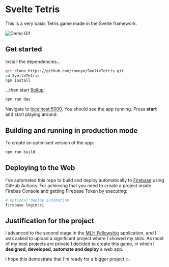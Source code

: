 # Svelte Tetris

This is a very basic Tetris game made in the Svelte framework.

![Demo Gif](https://media.giphy.com/media/PlrphASwpX5oiARVTA/giphy.gif)

## Get started

Install the dependencies...

```bash
git clone https://github.com/roeeyn/SvelteTetris.git
cd SvelteTetris
npm install
```

...then start [Rollup](https://rollupjs.org):

```bash
npm run dev
```

Navigate to [localhost:5000](http://localhost:5000). You should see the app running. Press **start** and start playing around.

## Building and running in production mode

To create an optimised version of the app:

```bash
npm run build
```

## Deploying to the Web

I've automated this repo to build and deploy automatically to [Firebase](https://firebase.google.com/?hl=es) using GitHub Actions. For achieving that you need to create a project inside Firebas Console and getting Firebase Token by executing:

```bash
# optional deploy automation
firebase login:ci
```

## Justification for the project

I advanced to the second stage in the [MLH Fellowship](https://fellowship.mlh.io/) application, and I was asked to upload a significant project where I showed my skils. As most of my best projects are private I decided to create this game, in which I **designed, developed, automate and deploy** a web app.

I hope this demostrate that I'm ready for a bigger project 🔥.
